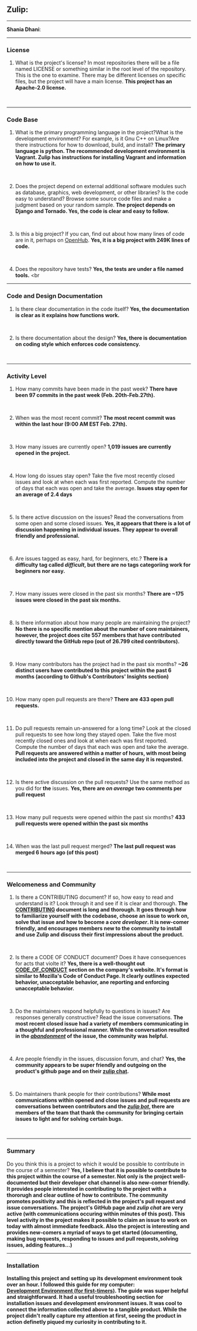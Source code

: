 ## **Zulip**:


---

**Shania Dhani**:


---


### License

1. What is the project's license?
In most repositories there will be a file named LICENSE or something similar in
the root level of the repository. This is the one to examine. There may be
different licenses on specific files, but the project will have a main license.
**This project has an Apache-2.0 license.**
<br>

---

### Code Base


1. What is the primary programming language in the project?What is the development environment? For example, is it Gnu C++ on Linux?Are there instructions for how to download, build, and install? **The primary language is python. The recommended development environment is Vagrant. Zulip has instructions for installing Vagrant and information on how to use it.**
<br>
   
2. Does the project depend on external additional software modules such as database,  graphics, web development, or other libraries? Is the code easy to understand? Browse some source code files and make a judgment based on your random sample.
**The project depends on Django and Tornado. Yes, the code is clear and easy to follow.**
<br>

3. Is this a big project? If you can, find out about how many lines of code are in it, perhaps on [OpenHub](https://www.openhub.net/).
**Yes, it is a big project with 249K lines of code.**
<br>

4. Does the repository have tests?
**Yes, the tests are under a file named tools.**
<br

---

### Code and Design Documentation
1. Is there clear documentation in the code itself?
**Yes, the documentation is clear as it explains how functions work.**
<br>


2. Is there documentation about the design?
**Yes, there is documentation on coding style which enforces code consistency.**
<br>

---


### Activity Level


1. How many commits have been made in the past week? **There have been 97 commits in the past week (Feb. 20th-Feb.27th).**
<br>

2. When was the most recent commit? **The most recent commit was within the last hour (9:00 AM EST Feb. 27th).**
<br>

3. How many issues are currently open? **1,019 issues are currently opened in the project.**
<br>

4. How long do issues stay open? Take the five most recently closed issues and look at when each was first reported. Compute the number of days that each was open and take the average. **Issues stay open for an average of 2.4 days**
<br>

5. Is there active discussion on the issues? Read the conversations from some open and some closed issues. **Yes, it appears that there is a lot of discussion happening in individual issues. They appear to overall friendly and professional.**
<br>

6. Are issues tagged as easy, hard, for beginners, etc.? **There is a difficulty tag called *difficult*, but there are no tags categoriing work for beginners nor easy.**
<br>

7. How many issues were closed in the past six months? **There are ~175 issues were closed in the past six months.**
<br>

8. Is there information about how many people are maintaining the project? **No there is no specific mention about the number of core maintainers, however, the project does cite 557 members that have contributed directly toward the GitHub repo (out of 26.799 cited contributors).**
<br>

9.  How many contributors has the project had in the past six months? **~26 distinct users have contributed to this project within the past 6 months (according to Github's Contributors' Insights section)**
<br>

10. How many open pull requests are there? **There are 433 open pull requests.**
<br>

11. Do pull requests remain un-answered for a long time? Look at the closed pull requests to see how long they stayed open. Take the five most recently closed ones and look at when each was first reported. Compute the number of days that each was open and take the average. **Pull requests are answered within a matter of hours, with most being included into the project and closed in the same day it is requested.**
<br>

12. Is there active discussion on the pull requests? Use the same method as you did for **the** issues. **Yes, there are *on average* two comments per pull request**
<br>

13. How many pull requests were opened within the past six months? **433 pull requests were opened within the past six months**
<br>

14. When was the last  pull request  merged? **The last pull request was merged 6 hours ago (of this post)**
<br>

---


### Welcomeness and Community

1. Is there a CONTRIBUTING document? If so, how easy to read and understand is it? Look through it and see if it is clear and thorough. **The [CONTRIBUTING](https://zulip.readthedocs.io/en/latest/overview/contributing.html) document is long and thorough. It goes through how to familiarize yourself with the codebase, choose an issue to work on, solve that issue and how to become a *core developer*. It is new-comer friendly, and encourages members new to the community to install and use Zulip and discuss their first impressions about the product.**
<br>

2. Is there a CODE OF CONDUCT document? Does it have consequences for acts that violte it? **Yes, there is a well-thought out [CODE_OF_CONDUCT](https://zulip.readthedocs.io/en/latest/code-of-conduct.html) section on the company's website. It's format is similar to Mozilla's Code of Conduct Page. It clearly outlines expected behavior, unacceptable behavior, ane reporting and enforcing unacceptable behavior.**
<br>
 
3. Do the maintainers respond helpfully to questions in issues? Are responses generally constructive? Read the issue conversations. **The most recent closed issue had a variety of members communicating in a thoughful and professional manner. While the conversation resulted in the *[abandonment](https://github.com/zulip/zulip/issues/14049)* of the issue, the community was helpful.**
<br>

4. Are people friendly in the issues, discussion forum, and chat? **Yes, the community appears to be super friendly and outgoing on the product's github page and on their [zulip chat](https://chat.zulip.org/login/).**
<br>

5. Do maintainers thank people for their contributions? **While most communications within opened and close issues and pull requests are conversations between contributors and the *[zulip bot](https://github.com/zulipbot)*, there are members of the team that thank the community for bringing certain issues to light and for solving certain bugs.**
<br>

---



### Summary
Do you think  this is a project to which it would be possible to contribute in the
course of a semester? 
**Yes, I believe that it is possible to contribute to this project within the course of a semester. Not only is the project well-documented but their developer chat channel is also new-comer friendly. It provides people interested in contributing to the project with a thororugh and clear outline of how to contribute. The community promotes positivity and this is reflected in the project's pull request and issue conversations. The project's GitHub page and *zulip chat* are very active (with communications occuring within minutes of this post). This level activity in the project makes it possible to claim an issue to work on today with almost immediate feedback. Also the project is interesting and provides new-comers a myriad of ways to get started (documenting, making bug requests, responding to issues and pull requests,solving issues, adding features...)**

--- 


### Installation

**Installing this project and setting up its development environment took over an hour. I followed this guide for my computer:  
[Development Environment (for first-timers)](https://zulip.readthedocs.io/en/stable/development/setup-vagrant.html). The guide was super helpful and straightforward. It had a useful troubleshooting section for installation issues and development environment issues. It was cool to connect the information collected above to a tangible product. While the project didn't really capture my attention at first, seeing the product in action definetly piqued my curiosity in contributing to it.** 


